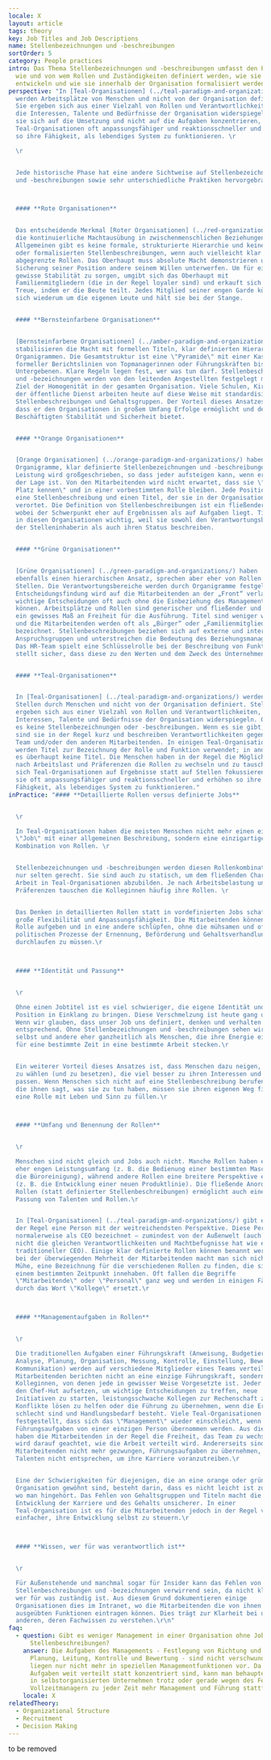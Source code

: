 ```yaml
---
locale: X
layout: article
tags: theory
key: Job Titles and Job Descriptions
name: Stellenbezeichnungen und -beschreibungen
sortOrder: 5
category: People practices
intro: Das Thema Stellenbezeichnungen und -beschreibungen umfasst den Prozess,
  wie und von wem Rollen und Zuständigkeiten definiert werden, wie sie sich
  entwickeln und wie sie innerhalb der Organisation formalisiert werden.
perspective: "In [Teal-Organisationen] (../teal-paradigm-and-organizations/)
  werden Arbeitsplätze von Menschen und nicht von der Organisation definiert.
  Sie ergeben sich aus einer Vielzahl von Rollen und Verantwortlichkeiten, die
  die Interessen, Talente und Bedürfnisse der Organisation widerspiegeln. Indem
  sie sich auf die Umsetzung und nicht auf die Aufgaben konzentrieren, sind
  Teal-Organisationen oft anpassungsfähiger und reaktionsschneller und erhöhen
  so ihre Fähigkeit, als lebendiges System zu funktionieren. \r

  \r


  Jede historische Phase hat eine andere Sichtweise auf Stellenbezeichnungen
  und -beschreibungen sowie sehr unterschiedliche Praktiken hervorgebracht.\r



  #### **Rote Organisationen**


  Das entscheidende Merkmal [Roter Organisationen] (../red-organizations/) ist
  die kontinuierliche Machtausübung in zwischenmenschlichen Beziehungen. Im
  Allgemeinen gibt es keine formale, strukturierte Hierarchie und keine Titel
  oder formalisierten Stellenbeschreibungen, wenn auch vielleicht klar
  abgegrenzte Rollen. Das Oberhaupt muss absolute Macht demonstrieren und zwecks
  Sicherung seiner Position andere seinem Willen unterwerfen. Um für eine
  gewisse Stabilität zu sorgen, umgibt sich das Oberhaupt mit
  Familienmitgliedern (die in der Regel loyaler sind) und erkauft sich deren
  Treue, indem er die Beute teilt. Jedes Mitglied seiner engen Garde kümmert
  sich wiederum um die eigenen Leute und hält sie bei der Stange.


  #### **Bernsteinfarbene Organisationen**


  [Bernsteinfarbene Organisationen] (../amber-paradigm-and-organizations/)
  stabilisieren die Macht mit formellen Titeln, klar definierten Hierarchien und
  Organigrammen. Die Gesamtstruktur ist eine \"Pyramide\" mit einer Kaskade
  formeller Berichtslinien von Topmanagerinnen oder Führungskräften bis zu
  Untergebenen. Klare Regeln legen fest, wer was tun darf. Stellenbeschreibungen
  und -bezeichnungen werden von den leitenden Angestellten festgelegt mit dem
  Ziel der Homogenität in der gesamten Organisation. Viele Schulen, Kirchen und
  der öffentliche Dienst arbeiten heute auf diese Weise mit standardisierten
  Stellenbeschreibungen und Gehaltsgruppen. Der Vorteil dieses Ansatzes ist,
  dass er den Organisationen in großem Umfang Erfolge ermöglicht und den
  Beschäftigten Stabilität und Sicherheit bietet.


  #### **Orange Organisationen**


  [Orange Organisationen] (../orange-paradigm-and-organizations/) haben auch
  Organigramme, klar definierte Stellenbezeichnungen und -beschreibungen.
  Leistung wird großgeschrieben, so dass jeder aufsteigen kann, wenn er dazu in
  der Lage ist. Von den Mitarbeitenden wird nicht erwartet, dass sie \"ihren
  Platz kennen\" und in einer vorbestimmten Rolle bleiben. Jede Position hat
  eine Stellenbeschreibung und einen Titel, der sie in der Organisation
  verortet. Die Definition von Stellenbeschreibungen ist ein fließender Prozess,
  wobei der Schwerpunkt eher auf Ergebnissen als auf Aufgaben liegt. Titel sind
  in diesen Organisationen wichtig, weil sie sowohl den Verantwortungsbereich
  der Stelleninhaberin als auch ihren Status beschreiben.


  #### **Grüne Organisationen**


  [Grüne Organisationen] (../green-paradigm-and-organizations/) haben
  ebenfalls einen hierarchischen Ansatz, sprechen aber eher von Rollen als von
  Stellen. Die Verantwortungsbereiche werden durch Organigramme festgelegt. Die
  Entscheidungsfindung wird auf die Mitarbeitenden an der „Front“ verlagert, die
  wichtige Entscheidungen oft auch ohne die Einbeziehung des Managements treffen
  können. Arbeitsplätze und Rollen sind generischer und fließender und lassen
  ein gewisses Maß an Freiheit für die Ausführung. Titel sind weniger wichtig,
  und die Mitarbeitenden werden oft als „Bürger“ oder „Familienmitglieder“
  bezeichnet. Stellenbeschreibungen beziehen sich auf externe und interne
  Anspruchsgruppen und unterstreichen die Bedeutung des Beziehungsmanagements.
  Das HR-Team spielt eine Schlüsselrolle bei der Beschreibung von Funktionen und
  stellt sicher, dass diese zu den Werten und dem Zweck des Unternehmens passen.


  #### **Teal-Organisationen**


  In [Teal-Organisationen] (../teal-paradigm-and-organizations/) werden
  Stellen durch Menschen und nicht von der Organisation definiert. Stellen
  ergeben sich aus einer Vielzahl von Rollen und Verantwortlichkeiten, die die
  Interessen, Talente und Bedürfnisse der Organisation widerspiegeln. Oft gibt
  es keine Stellenbezeichnungen oder -beschreibungen. Wenn es sie gibt, dann
  sind sie in der Regel kurz und beschreiben Verantwortlichkeiten gegenüber dem
  Team und/oder den anderen Mitarbeitenden. In einigen Teal-Organisationen
  werden Titel zur Bezeichnung der Rolle und Funktion verwendet; in anderen gibt
  es überhaupt keine Titel. Die Menschen haben in der Regel die Möglichkeit, je
  nach Arbeitslast und Präferenzen die Rollen zu wechseln und zu tauschen. Da
  sich Teal-Organisationen auf Ergebnisse statt auf Stellen fokussieren, sind
  sie oft anpassungsfähiger und reaktionsschneller und erhöhen so ihre
  Fähigkeit, als lebendiges System zu funktionieren."
inPractice: "#### **Detaillierte Rollen versus definierte Jobs**


  \r

  In Teal-Organisationen haben die meisten Menschen nicht mehr einen einzigen
  \"Job\" mit einer allgemeinen Beschreibung, sondern eine einzigartige
  Kombination von Rollen. \r


  Stellenbezeichnungen und -beschreibungen werden diesen Rollenkombinationen
  nur selten gerecht. Sie sind auch zu statisch, um dem fließenden Charakter der
  Arbeit in Teal-Organisationen abzubilden. Je nach Arbeitsbelastung und
  Präferenzen tauschen die Kolleginnen häufig ihre Rollen. \r


  Das Denken in detaillierten Rollen statt in vordefinierten Jobs schafft
  große Flexibilität und Anpassungsfähigkeit. Die Mitarbeitenden können eine
  Rolle aufgeben und in eine andere schlüpfen, ohne die mühsamen und oft
  politischen Prozesse der Ernennung, Beförderung und Gehaltsverhandlung
  durchlaufen zu müssen.\r



  #### **Identität und Passung**


  \r

  Ohne einen Jobtitel ist es viel schwieriger, die eigene Identität und
  Position in Einklang zu bringen. Diese Verschmelzung ist heute gang und gäbe.
  Wenn wir glauben, dass unser Job uns definiert, denken und verhalten wir uns
  entsprechend. Ohne Stellenbezeichnungen und -beschreibungen sehen wir uns
  selbst und andere eher ganzheitlich als Menschen, die ihre Energie einfach nur
  für eine bestimmte Zeit in eine bestimmte Arbeit stecken.\r


  Ein weiterer Vorteil dieses Ansatzes ist, dass Menschen dazu neigen, Rollen
  zu wählen (und zu besetzen), die viel besser zu ihren Interessen und Talenten
  passen. Wenn Menschen sich nicht auf eine Stellenbeschreibung berufen können,
  die ihnen sagt, was sie zu tun haben, müssen sie ihren eigenen Weg finden, um
  eine Rolle mit Leben und Sinn zu füllen.\r



  #### **Umfang und Benennung der Rollen**


  \r

  Menschen sind nicht gleich und Jobs auch nicht. Manche Rollen haben einen
  eher engen Leistungsumfang (z. B. die Bedienung einer bestimmten Maschine oder
  die Büroreinigung), während andere Rollen eine breitere Perspektive einnehmen
  (z. B. die Entwicklung einer neuen Produktlinie). Die fließende Anordnung von
  Rollen (statt definierter Stellenbeschreibungen) ermöglicht auch eine bessere
  Passung von Talenten und Rollen.\r


  In [Teal-Organisationen] (../teal-paradigm-and-organizations/) gibt es in
  der Regel eine Person mit der weitreichendsten Perspektive. Diese Person wird
  normalerweise als CEO bezeichnet – zumindest von der Außenwelt (auch wenn sie
  nicht die gleichen Verantwortlichkeiten und Machtbefugnisse hat wie ein
  traditioneller CEO). Einige klar definierte Rollen können benannt werden, aber
  bei der überwiegenden Mehrheit der Mitarbeitenden macht man sich nicht die
  Mühe, eine Bezeichnung für die verschiedenen Rollen zu finden, die sie zu
  einem bestimmten Zeitpunkt innehaben. Oft fallen die Begriffe
  \"Mitarbeitende\" oder \"Personal\" ganz weg und werden in einigen Fällen
  durch das Wort \"Kollege\" ersetzt.\r



  #### **Managementaufgaben in Rollen**


  \r

  Die traditionellen Aufgaben einer Führungskraft (Anweisung, Budgetierung,
  Analyse, Planung, Organisation, Messung, Kontrolle, Einstellung, Bewertung und
  Kommunikation) werden auf verschiedene Mitglieder eines Teams verteilt. Die
  Mitarbeitenden berichten nicht an eine einzige Führungskraft, sondern an ihre
  Kolleginnen, von denen jede in gewisser Weise Vorgesetzte ist. Jeder kann sich
  den Chef-Hut aufsetzen, um wichtige Entscheidungen zu treffen, neue
  Initiativen zu starten, leistungsschwache Kollegen zur Rechenschaft zu ziehen,
  Konflikte lösen zu helfen oder die Führung zu übernehmen, wenn die Ergebnisse
  schlecht sind und Handlungsbedarf besteht. Viele Teal-Organisationen haben
  festgestellt, dass sich das \"Management\" wieder einschleicht, wenn zu viele
  Führungsaufgaben von einer einzigen Person übernommen werden. Aus diesem Grund
  haben die Mitarbeitenden in der Regel die Freiheit, das Team zu wechseln; es
  wird darauf geachtet, wie die Arbeit verteilt wird. Andererseits sind die
  Mitarbeitenden nicht mehr gezwungen, Führungsaufgaben zu übernehmen, die ihren
  Talenten nicht entsprechen, um ihre Karriere voranzutreiben.\r


  Eine der Schwierigkeiten für diejenigen, die an eine orange oder grüne
  Organisation gewöhnt sind, besteht darin, dass es nicht leicht ist zu wissen,
  wo man hingehört. Das Fehlen von Gehaltsgruppen und Titeln macht die
  Entwicklung der Karriere und des Gehalts unsicherer. In einer
  Teal-Organisation ist es für die Mitarbeitenden jedoch in der Regel viel
  einfacher, ihre Entwicklung selbst zu steuern.\r



  #### **Wissen, wer für was verantwortlich ist**


  \r

  Für Außenstehende und manchmal sogar für Insider kann das Fehlen von
  Stellenbeschreibungen und -bezeichnungen verwirrend sein, da nicht klar wird,
  wer für was zuständig ist. Aus diesem Grund dokumentieren einige
  Organisationen dies im Intranet, wo die Mitarbeitenden die von ihnen aktuell
  ausgeübten Funktionen eintragen können. Dies trägt zur Klarheit bei und hilft
  anderen, deren Fachwissen zu verstehen.\r\n"
faq:
  - question: Gibt es weniger Management in einer Organisation ohne Jobtitel und
      Stellenbeschreibungen?
    answer: Die Aufgaben des Managements - Festlegung von Richtung und Zielen,
      Planung, Leitung, Kontrolle und Bewertung - sind nicht verschwunden. Sie
      liegen nur nicht mehr in speziellen Managementfunktionen vor. Da diese
      Aufgaben weit verteilt statt konzentriert sind, kann man behaupten, dass
      in selbstorganisierten Unternehmen trotz oder gerade wegen des Fehlens von
      Vollzeitmanagern zu jeder Zeit mehr Management und Führung stattfindet.
    locale: X
relatedTheory:
  - Organizational Structure
  - Recruitment
  - Decision Making
---
```

to be removed